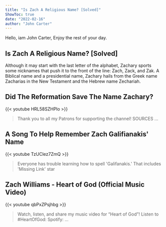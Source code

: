 ```yaml
---
title: "Is Zach A Religious Name? [Solved]"
ShowToc: true 
date: "2022-02-16"
author: "John Carter" 
---
```


Hello, iam John Carter, Enjoy the rest of your day.
## Is Zach A Religious Name? [Solved]
Although it may start with the last letter of the alphabet, Zachary sports some nicknames that push it to the front of the line: Zach, Zack, and Zak. A Biblical name and a presidential name, Zachary hails from the Greek name Zacharias in the New Testament and the Hebrew name Zechariah.

## Did The Reformation Save The Name Zachary?
{{< youtube HRL58SZHPlo >}}
>Thank you to all my Patrons for supporting the channel! SOURCES ...

## A Song To Help Remember Zach Galifianakis' Name
{{< youtube TzUClez7ZmQ >}}
>Everyone has trouble learning how to spell 'Galifanakis.' That includes 'Missing Link' star 

## Zach Williams - Heart of God (Official Music Video)
{{< youtube qbPxZPsjhbg >}}
>Watch, listen, and share my music video for “Heart of God”! Listen to #HeartOfGod: Spotify: ...


